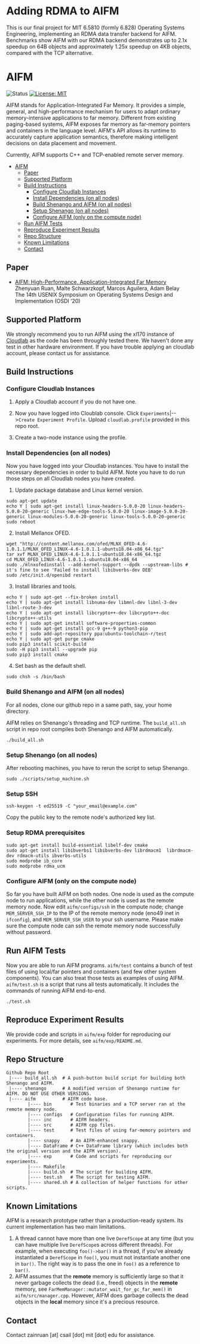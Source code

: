 # Adding RDMA to AIFM

This is our final project for MIT 6.5810 (formly 6.828) Operating Systems Engineering, implementing an RDMA data transfer backend for AIFM. Benchmarks show AIFM with our RDMA backend demonstrates up to 2.1x speedup on 64B objects and approximately 1.25x speedup on 4KB objects, compared with the TCP alternative.

# AIFM
![Status](https://img.shields.io/badge/Version-Experimental-green.svg)
[![License: MIT](https://img.shields.io/badge/License-MIT-yellow.svg)](https://opensource.org/licenses/MIT)

AIFM stands for Application-Integrated Far Memory. It provides a simple, general, and high-performance mechanism for users to adapt ordinary memory-intensive applications to far memory. Different from existing paging-based systems, AIFM exposes far memory as far-memory pointers and containers in the language level. AIFM's API allows its runtime to accurately capture application semantics, therefore making intelligent decisions on data placement and movement.

Currently, AIFM supports C++ and TCP-enabled remote server memory.

- [AIFM](#aifm)
  * [Paper](#paper)
  * [Supported Platform](#supported-platform)
  * [Build Instructions](#build-instructions)
    + [Configure Cloudlab Instances](#configure-cloudlab-instances)
    + [Install Dependencies (on all nodes)](#install-dependencies-on-all-nodes)
    + [Build Shenango and AIFM (on all nodes)](#build-shenango-and-aifm-on-all-nodes)
    + [Setup Shenango (on all nodes)](#setup-shenango-on-all-nodes)
    + [Configure AIFM (only on the compute node)](#configure-aifm-only-on-the-compute-node)
  * [Run AIFM Tests](#run-aifm-tests)
  * [Reproduce Experiment Results](#reproduce-experiment-results)
  * [Repo Structure](#repo-structure)
  * [Known Limitations](#known-limitations)
  * [Contact](#contact)

## Paper
* [AIFM: High-Performance, Application-Integrated Far Memory](https://www.usenix.org/conference/osdi20/presentation/ruan)<br>
Zhenyuan Ruan, Malte Schwarzkopf, Marcos Aguilera, Adam Belay<br>
The 14th USENIX Symposium on Operating Systems Design and Implementation (OSDI ‘20)

## Supported Platform

We strongly recommend you to run AIFM using the xl170 instance of [Cloudlab](https://www.cloudlab.us/) as the code has been throughly tested there. We haven't done any test in other hardware environment. If you have trouble applying an cloudlab account, please contact us for assistance.

## Build Instructions
### Configure Cloudlab Instances

1) Apply a Cloudlab account if you do not have one.

2) Now you have logged into Cloublab console. Click `Experiments`|-->`Create Experiment Profile`. Upload `cloudlab.profile` provided in this repo root.

3) Create a two-node instance using the profile. 

### Install Dependencies (on all nodes)
Now you have logged into your Cloudlab instances. You have to install the necessary dependencies in order to build AIFM. Note you have to do run those steps on all Cloudlab nodes you have created.

1) Update package database and Linux kernel version.
```
sudo apt-get update
echo Y | sudo apt-get install linux-headers-5.0.0-20 linux-headers-5.0.0-20-generic linux-hwe-edge-tools-5.0.0-20 linux-image-5.0.0-20-generic linux-modules-5.0.0-20-generic linux-tools-5.0.0-20-generic
sudo reboot
```

2) Install Mellanox OFED.
```
wget "http://content.mellanox.com/ofed/MLNX_OFED-4.6-1.0.1.1/MLNX_OFED_LINUX-4.6-1.0.1.1-ubuntu18.04-x86_64.tgz"
tar xvf MLNX_OFED_LINUX-4.6-1.0.1.1-ubuntu18.04-x86_64.tgz
cd MLNX_OFED_LINUX-4.6-1.0.1.1-ubuntu18.04-x86_64
sudo ./mlnxofedinstall --add-kernel-support --dpdk --upstream-libs # it's fine to see 'Failed to install libibverbs-dev DEB'
sudo /etc/init.d/openibd restart
```

3) Install libraries and tools.
```
echo Y | sudo apt-get --fix-broken install
echo Y | sudo apt-get install libnuma-dev libmnl-dev libnl-3-dev libnl-route-3-dev
echo Y | sudo apt-get install libcrypto++-dev libcrypto++-doc libcrypto++-utils
echo Y | sudo apt-get install software-properties-common
echo Y | sudo apt-get install gcc-9 g++-9 python3-pip
echo Y | sudo add-apt-repository ppa:ubuntu-toolchain-r/test
echo Y | sudo apt-get purge cmake
sudo pip3 install scikit-build
sudo -H pip3 install --upgrade pip
sudo pip3 install cmake
```
4) Set bash as the default shell.
```
sudo chsh -s /bin/bash
```

### Build Shenango and AIFM (on all nodes)
For all nodes, clone our github repo in a same path, say, your home directory. 

AIFM relies on Shenango's threading and TCP runtime. The `build_all.sh` script in repo root compiles both Shenango and AIFM automatically.
```
./build_all.sh
```

### Setup Shenango (on all nodes)
After rebooting machines, you have to rerun the script to setup Shenango.
```
sudo ./scripts/setup_machine.sh
```
### Setup SSH
```
ssh-keygen -t ed25519 -C "your_email@example.com"
```
Copy the public key to the remote node's authorized key list.

### Setup RDMA prerequisites
```
sudo apt-get install build-essential libelf-dev cmake
sudo apt-get install libibverbs1 libibverbs-dev librdmacm1  librdmacm-dev rdmacm-utils ibverbs-utils
sudo modprobe ib_core
sudo modprobe rdma_ucm
```

### Configure AIFM (only on the compute node)
So far you have built AIFM on both nodes. One node is used as the compute node to run applications, while the other node is used as the remote memory node. Now edit `aifm/configs/ssh` in the compute node; change `MEM_SERVER_SSH_IP` to the IP of the remote memory node (eno49 inet in `ifconfig`), and `MEM_SERVER_SSH_USER` to your ssh username. Please make sure the compute node can ssh the remote memory node successfully without password.

## Run AIFM Tests
Now you are able to run AIFM programs. `aifm/test` contains a bunch of test files of using local/far pointers and containers (and few other system components). You can also treat those tests as examples of using AIFM. `aifm/test.sh` is a script that runs all tests automatically. It includes the commands of running AIFM end-to-end.
```
./test.sh
```

## Reproduce Experiment Results
We provide code and scripts in `aifm/exp` folder for reproducing our experiments. For more details, see `aifm/exp/README.md`.

## Repo Structure

```
Github Repo Root
 |---- build_all.sh  # A push-button build script for building both Shenango and AIFM.
 |---- shenango      # A modified version of Shenango runtime for AIFM. DO NOT USE OTHER VERSIONS.
 |---- aifm          # AIFM code base.
        |---- bin       # Test binaries and a TCP server ran at the remote memory node.
        |---- configs   # Configuration files for running AIFM.
        |---- inc       # AIFM headers.
        |---- src       # AIFM cpp files.
        |---- test      # Test files of using far-memory pointers and containers.
        |---- snappy    # An AIFM-enhanced snappy.
        |---- DataFrame # C++ DataFrame library (which includes both the original version and the AIFM version).
        |---- exp       # Code and scripts for reproducing our experiments.
        |---- Makefile
        |---- build.sh  # The script for building AIFM.
        |---- test.sh   # The script for testing AIFM.
        |---- shared.sh # A collection of helper functions for other scripts.
```

## Known Limitations
AIFM is a research prototype rather than a production-ready system. Its current implementation has two main limitations.
1. A thread cannot have more than one live `DerefScope` at any time (but you can have multiple live `DerefScope`s across different threads). For example, when executing `foo()->bar()` in a thread, if you've already instantiated a `DerefScope` in `foo()`, you must not instantiate another one in `bar()`. The right way is to pass the one in `foo()` as a reference to `bar()`.
2. AIFM assumes that the __remote__ memory is sufficiently large so that it never garbage collects the dead (i.e., freed) objects in the __remote__ memory, see `FarMemManager::mutator_wait_for_gc_far_mem()` in `aifm/src/manager.cpp`. However, AIFM does garbage collects the dead objects in the __local__ memory since it's a precious resource.

## Contact
Contact zainruan [at] csail [dot] mit [dot] edu for assistance.
